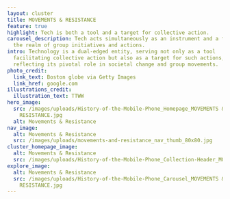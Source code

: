```yaml
---
layout: cluster
title: MOVEMENTS & RESISTANCE
feature: true
highlight: Tech is both a tool and a target for collective action.
carousel_description: Tech acts simultaneously as an instrument and a focus in
  the realm of group initiatives and actions.
intro: Technology is a dual-edged entity, serving not only as a tool
  facilitating collective action but also as a target for such actions,
  reflecting its pivotal role in societal change and group movements.
photo_credit:
  link_text: Boston globe via Getty Images
  link_href: google.com
illustrations_credit:
  illustration_text: TTWW
hero_image:
  src: /images/uploads/History-of-the-Mobile-Phone_Homepage_MOVEMENTS &
    RESISTANCE.jpg
  alt: Movements & Resistance
nav_image:
  alt: Movements & Resistance
  src: /images/uploads/movements-and-resistance_nav_thumb_80x80.jpg
cluster_homepage_image:
  alt: Movements & Resistance
  src: /images/uploads/History-of-the-Mobile-Phone_Collection-Header_MOVEMENTS-&-RESISTANCE.png
explore_image:
  alt: Movements & Resistance
  src: /images/uploads/History-of-the-Mobile-Phone_Carousel_MOVEMENTS &
    RESISTANCE.jpg
---
```

